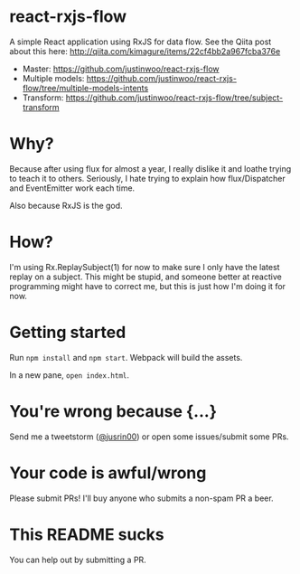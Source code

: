 # react-rxjs-flow

A simple React application using RxJS for data flow. See the Qiita post about this here: http://qiita.com/kimagure/items/22cf4bb2a967fcba376e

* Master: https://github.com/justinwoo/react-rxjs-flow
* Multiple models: https://github.com/justinwoo/react-rxjs-flow/tree/multiple-models-intents
* Transform: https://github.com/justinwoo/react-rxjs-flow/tree/subject-transform


# Why?

Because after using flux for almost a year, I really dislike it and loathe trying to teach it to others. Seriously, I hate trying to explain how flux/Dispatcher and EventEmitter work each time.

Also because RxJS is the god.


# How?

I'm using Rx.ReplaySubject(1) for now to make sure I only have the latest replay on a subject. This might be stupid, and someone better at reactive programming might have to correct me, but this is just how I'm doing it for now.


# Getting started

Run `npm install` and `npm start`. Webpack will build the assets.

In a new pane, `open index.html`.


# You're wrong because {...}

Send me a tweetstorm ([@jusrin00](http://twitter.com/jusrin00)) or open some issues/submit some PRs.


# Your code is awful/wrong

Please submit PRs! I'll buy anyone who submits a non-spam PR a beer.


# This README sucks

You can help out by submitting a PR.
